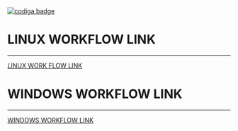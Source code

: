 <a href="https://app.codiga.io/public/user/github/Abishek1027">
   <img src="https://api.codiga.io/public/badge/user/github/Abishek1027?style=light" alt="codiga badge" />
</a>

# LINUX WORKFLOW LINK
____________________
[LINUX WORK FLOW LINK](https://github.com/Abishek1027/m1-projectgoal-utility/actions/runs/1834036746)

# WINDOWS WORKFLOW LINK
_________________
[WINDOWS WORKFLOW LINK](https://github.com/Abishek1027/m1-projectgoal-utility/actions/runs/1834051458)
